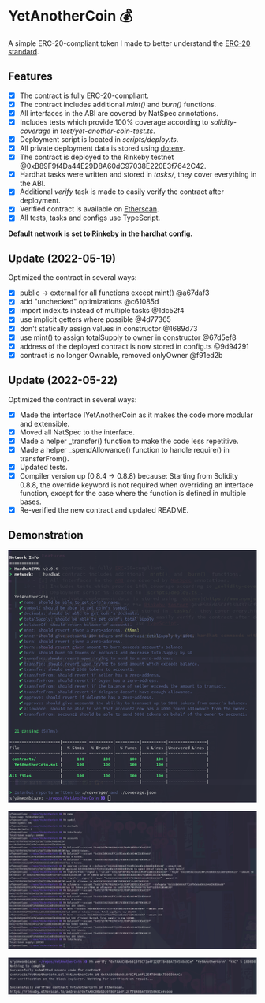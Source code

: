 # YetAnotherCoin 💰

A simple ERC-20-compliant token I made to better understand the [ERC-20 standard](https://eips.ethereum.org/EIPS/eip-20).

## Features

- [x] The contract is fully ERC-20-compliant.
- [x] The contract includes additional _mint()_ and _burn()_ functions.
- [x] All interfaces in the ABI are covered by NatSpec annotations.
- [x] Includes tests which provide 100% coverage according to _solidity-coverage_ in _test/yet-another-coin-test.ts_.
- [x] Deployment script is located in _scripts/deploy.ts_.
- [x] All private deployment data is stored using [dotenv](https://www.npmjs.com/package/dotenv).
- [x] The contract is deployed to the Rinkeby testnet @0xB89F9f4Da44E29D8A60dC97038E220E3f7642C42.
- [x] Hardhat tasks were written and stored in _tasks/_, they cover everything in the ABI.
- [x] Additional _verify_ task is made to easily verify the contract after deployment.
- [x] Verified contract is available on [Etherscan](https://rinkeby.etherscan.io/address/0xB89F9f4Da44E29D8A60dC97038E220E3f7642C42#code).
- [x] All tests, tasks and configs use TypeScript.

**Default network is set to Rinkeby in the hardhat config.**

## Update (2022-05-19)

Optimized the contract in several ways:

- [x] public → external for all functions except mint() @a67daf3
- [x] add "unchecked" optimizations @c61085d
- [x] import index.ts instead of multiple tasks @1dc52f4
- [x] use implicit getters where possible @4d77365
- [x] don't statically assign values in constructor @1689d73
- [x] use mint() to assign totalSupply to owner in constructor @67d5ef8
- [x] address of the deployed contract is now stored in config.ts @9d94291
- [x] contract is no longer Ownable, removed onlyOwner @f91ed2b

## Update (2022-05-22)

Optimized the contract in several ways:

- [x] Made the interface IYetAnotherCoin as it makes the code more modular and extensible.
- [x] Moved all NatSpec to the interface.
- [x] Made a helper \_transfer() function to make the code less repetitive.
- [x] Made a helper \_spendAllowance() function to handle require() in transferFrom().
- [x] Updated tests.
- [x] Compiler version up (0.8.4 → 0.8.8) because:
      Starting from Solidity 0.8.8, the override keyword is not required when overriding an interface function, except for the case where the function is defined in multiple bases.
- [x] Re-verified the new contract and updated README.

## Demonstration

![](demo/coverage.png)

![](demo/tasks.png)

![](demo/verify.png)
